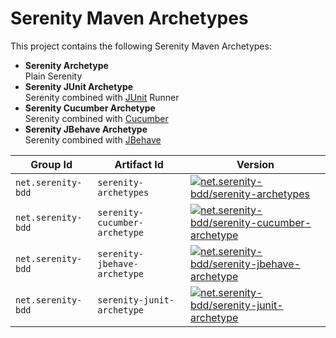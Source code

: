 # Serenity Maven Archetypes

This project contains the following Serenity Maven Archetypes:

- __Serenity Archetype__  
  Plain Serenity
- __Serenity JUnit Archetype__  
  Serenity combined with [JUnit](http://junit.org/) Runner
- __Serenity Cucumber Archetype__  
  Serenity combined with [Cucumber](https://cucumber.io/)
- __Serenity JBehave Archetype__  
  Serenity combined with [JBehave](http://jbehave.org/)

| Group Id | Artifact Id | Version |
| -------- | ----------- | ------- |
| `net.serenity-bdd` | `serenity-archetypes`     | [![net.serenity-bdd/serenity-archetypes](https://maven-badges.herokuapp.com/maven-central/net.serenity-bdd/serenity-archetypes/badge.svg)](https://maven-badges.herokuapp.com/maven-central/net.serenity-bdd/serenity-archetypes)             |
| `net.serenity-bdd` | `serenity-cucumber-archetype`     | [![net.serenity-bdd/serenity-cucumber-archetype](https://maven-badges.herokuapp.com/maven-central/net.serenity-bdd/serenity-cucumber-archetype/badge.svg)](https://maven-badges.herokuapp.com/maven-central/net.serenity-bdd/serenity-cucumber-archetype)             |
| `net.serenity-bdd` | `serenity-jbehave-archetype`     | [![net.serenity-bdd/serenity-jbehave-archetype](https://maven-badges.herokuapp.com/maven-central/net.serenity-bdd/serenity-jbehave-archetype/badge.svg)](https://maven-badges.herokuapp.com/maven-central/net.serenity-bdd/serenity-jbehave-archetype)             |
| `net.serenity-bdd` | `serenity-junit-archetype`     | [![net.serenity-bdd/serenity-junit-archetype](https://maven-badges.herokuapp.com/maven-central/net.serenity-bdd/serenity-junit-archetype/badge.svg)](https://maven-badges.herokuapp.com/maven-central/net.serenity-bdd/serenity-junit-archetype)             |
